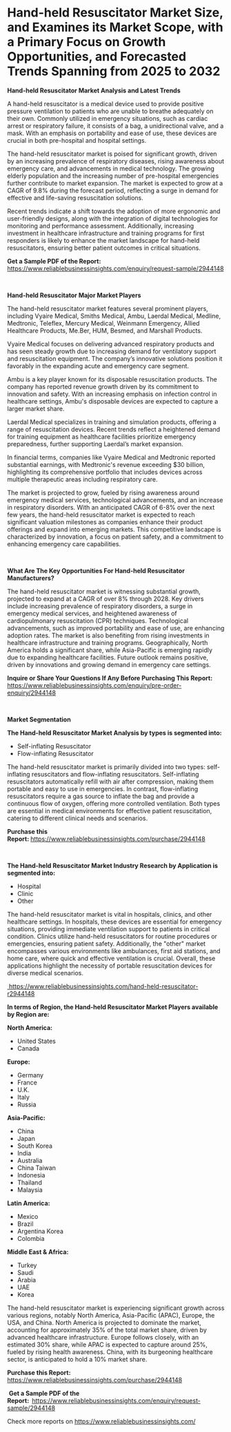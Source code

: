 <p><h1>Hand-held Resuscitator Market Size, and Examines its Market Scope, with a Primary Focus on Growth Opportunities, and Forecasted Trends Spanning from 2025 to 2032</h1></p><p><strong>Hand-held Resuscitator Market Analysis and Latest Trends</strong></p>
<p><p>A hand-held resuscitator is a medical device used to provide positive pressure ventilation to patients who are unable to breathe adequately on their own. Commonly utilized in emergency situations, such as cardiac arrest or respiratory failure, it consists of a bag, a unidirectional valve, and a mask. With an emphasis on portability and ease of use, these devices are crucial in both pre-hospital and hospital settings.</p><p>The hand-held resuscitator market is poised for significant growth, driven by an increasing prevalence of respiratory diseases, rising awareness about emergency care, and advancements in medical technology. The growing elderly population and the increasing number of pre-hospital emergencies further contribute to market expansion. The market is expected to grow at a CAGR of 9.8% during the forecast period, reflecting a surge in demand for effective and life-saving resuscitation solutions.</p><p>Recent trends indicate a shift towards the adoption of more ergonomic and user-friendly designs, along with the integration of digital technologies for monitoring and performance assessment. Additionally, increasing investment in healthcare infrastructure and training programs for first responders is likely to enhance the market landscape for hand-held resuscitators, ensuring better patient outcomes in critical situations.</p></p>
<p><strong>Get a Sample PDF of the Report:&nbsp;</strong> <a href="https://www.reliablebusinessinsights.com/enquiry/request-sample/2944148?utm_campaign=2734&utm_medium=2&utm_source=Github&utm_content=ia&utm_term=15032025&utm_id=hand-held-resuscitator">https://www.reliablebusinessinsights.com/enquiry/request-sample/2944148</a></p>
<p>&nbsp;</p>
<p><strong>Hand-held Resuscitator Major Market Players</strong></p>
<p><p>The hand-held resuscitator market features several prominent players, including Vyaire Medical, Smiths Medical, Ambu, Laerdal Medical, Medline, Medtronic, Teleflex, Mercury Medical, Weinmann Emergency, Allied Healthcare Products, Me.Ber, HUM, Besmed, and Marshall Products. </p><p>Vyaire Medical focuses on delivering advanced respiratory products and has seen steady growth due to increasing demand for ventilatory support and resuscitation equipment. The company’s innovative solutions position it favorably in the expanding acute and emergency care segment.</p><p>Ambu is a key player known for its disposable resuscitation products. The company has reported revenue growth driven by its commitment to innovation and safety. With an increasing emphasis on infection control in healthcare settings, Ambu's disposable devices are expected to capture a larger market share.</p><p>Laerdal Medical specializes in training and simulation products, offering a range of resuscitation devices. Recent trends reflect a heightened demand for training equipment as healthcare facilities prioritize emergency preparedness, further supporting Laerdal’s market expansion.</p><p>In financial terms, companies like Vyaire Medical and Medtronic reported substantial earnings, with Medtronic's revenue exceeding $30 billion, highlighting its comprehensive portfolio that includes devices across multiple therapeutic areas including respiratory care.</p><p>The market is projected to grow, fueled by rising awareness around emergency medical services, technological advancements, and an increase in respiratory disorders. With an anticipated CAGR of 6-8% over the next few years, the hand-held resuscitator market is expected to reach significant valuation milestones as companies enhance their product offerings and expand into emerging markets. This competitive landscape is characterized by innovation, a focus on patient safety, and a commitment to enhancing emergency care capabilities.</p></p>
<p>&nbsp;</p>
<p><strong>What Are The Key Opportunities For Hand-held Resuscitator Manufacturers?</strong></p>
<p><p>The hand-held resuscitator market is witnessing substantial growth, projected to expand at a CAGR of over 8% through 2028. Key drivers include increasing prevalence of respiratory disorders, a surge in emergency medical services, and heightened awareness of cardiopulmonary resuscitation (CPR) techniques. Technological advancements, such as improved portability and ease of use, are enhancing adoption rates. The market is also benefiting from rising investments in healthcare infrastructure and training programs. Geographically, North America holds a significant share, while Asia-Pacific is emerging rapidly due to expanding healthcare facilities. Future outlook remains positive, driven by innovations and growing demand in emergency care settings.</p></p>
<p><strong>Inquire or Share Your Questions If Any Before Purchasing This Report:</strong> <a href="https://www.reliablebusinessinsights.com/enquiry/pre-order-enquiry/2944148?utm_campaign=2734&utm_medium=2&utm_source=Github&utm_content=ia&utm_term=15032025&utm_id=hand-held-resuscitator">https://www.reliablebusinessinsights.com/enquiry/pre-order-enquiry/2944148</a></p>
<p>&nbsp;</p>
<p><strong>Market Segmentation</strong></p>
<p><strong>The Hand-held Resuscitator Market Analysis by types is segmented into:</strong></p>
<p><ul><li>Self-inflating Resuscitator</li><li>Flow-inflating Resuscitator</li></ul></p>
<p><p>The hand-held resuscitator market is primarily divided into two types: self-inflating resuscitators and flow-inflating resuscitators. Self-inflating resuscitators automatically refill with air after compression, making them portable and easy to use in emergencies. In contrast, flow-inflating resuscitators require a gas source to inflate the bag and provide a continuous flow of oxygen, offering more controlled ventilation. Both types are essential in medical environments for effective patient resuscitation, catering to different clinical needs and scenarios.</p></p>
<p><strong>Purchase this Report:&nbsp;</strong><a href="https://www.reliablebusinessinsights.com/purchase/2944148?utm_campaign=2734&utm_medium=2&utm_source=Github&utm_content=ia&utm_term=15032025&utm_id=hand-held-resuscitator">https://www.reliablebusinessinsights.com/purchase/2944148</a></p>
<p>&nbsp;</p>
<p><strong>The Hand-held Resuscitator Market Industry Research by Application is segmented into:</strong></p>
<p><ul><li>Hospital</li><li>Clinic</li><li>Other</li></ul></p>
<p><p>The hand-held resuscitator market is vital in hospitals, clinics, and other healthcare settings. In hospitals, these devices are essential for emergency situations, providing immediate ventilation support to patients in critical condition. Clinics utilize hand-held resuscitators for routine procedures or emergencies, ensuring patient safety. Additionally, the "other" market encompasses various environments like ambulances, first aid stations, and home care, where quick and effective ventilation is crucial. Overall, these applications highlight the necessity of portable resuscitation devices for diverse medical scenarios.</p></p>
<p><a href="https://www.reliablebusinessinsights.com/hand-held-resuscitator-r2944148?utm_campaign=2734&utm_medium=2&utm_source=Github&utm_content=ia&utm_term=15032025&utm_id=hand-held-resuscitator">&nbsp;https://www.reliablebusinessinsights.com/hand-held-resuscitator-r2944148</a></p>
<p><strong>In terms of Region, the Hand-held Resuscitator Market Players available by Region are:</strong></p>
<p>
    <p> <strong> North America: </strong>
        <ul>
            <li>United States</li>
            <li>Canada</li>
        </ul>
        </p> 
    <p> <strong> Europe: </strong>
        <ul>
            <li>Germany</li>
            <li>France</li>
            <li>U.K.</li>
            <li>Italy</li>
            <li>Russia</li>
        </ul>
        </p> 
    <p> <strong> Asia-Pacific: </strong>
        <ul>
            <li>China</li>
            <li>Japan</li>
            <li>South Korea</li>
            <li>India</li>
            <li>Australia</li>
            <li>China Taiwan</li>
            <li>Indonesia</li>
            <li>Thailand</li>
            <li>Malaysia</li>
        </ul>
        </p> 
    <p> <strong> Latin America: </strong>
        <ul>
            <li>Mexico</li>
            <li>Brazil</li>
            <li>Argentina Korea</li>
            <li>Colombia</li>
        </ul>
        </p> 
    <p> <strong> Middle East & Africa: </strong>
        <ul>
            <li>Turkey</li>
            <li>Saudi</li>
            <li>Arabia</li>
            <li>UAE</li>
            <li>Korea</li>
        </ul>
    </p>
    </p>
<p><p>The hand-held resuscitator market is experiencing significant growth across various regions, notably North America, Asia-Pacific (APAC), Europe, the USA, and China. North America is projected to dominate the market, accounting for approximately 35% of the total market share, driven by advanced healthcare infrastructure. Europe follows closely, with an estimated 30% share, while APAC is expected to capture around 25%, fueled by rising health awareness. China, with its burgeoning healthcare sector, is anticipated to hold a 10% market share.</p></p>
<p><strong>Purchase this Report: </strong><a href="https://www.reliablebusinessinsights.com/purchase/2944148?utm_campaign=2734&utm_medium=2&utm_source=Github&utm_content=ia&utm_term=15032025&utm_id=hand-held-resuscitator">https://www.reliablebusinessinsights.com/purchase/2944148</a></p>
<p>&nbsp;<strong>Get a Sample PDF of the Report:&nbsp;&nbsp;</strong><a href="https://www.reliablebusinessinsights.com/enquiry/request-sample/2944148?utm_campaign=2734&utm_medium=2&utm_source=Github&utm_content=ia&utm_term=15032025&utm_id=hand-held-resuscitator">https://www.reliablebusinessinsights.com/enquiry/request-sample/2944148</a></p>
<p><strong></strong></p>
<p>Check more reports on <a href="https://www.reliablebusinessinsights.com/?utm_campaign=2734&utm_medium=2&utm_source=Github&utm_content=ia&utm_term=15032025&utm_id=hand-held-resuscitator">https://www.reliablebusinessinsights.com/</a></p>